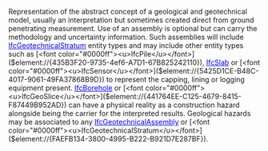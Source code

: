Representation of the abstract concept of a geological and geotechnical model, usually an interpretation but sometimes created direct from ground penetrating measurement.
Use of an assembly is optional but can carry the methodology and uncertainty information.
Such assemblies will include [<font color="#0000ff"><u>IfcGeotechnicalStratum</u></font>]($element://{FAEFB134-3800-4995-B222-B921D7E287BF}) entity types and may include other entity types such as [<font color="#0000ff"><u>IfcPile</u></font>]($element://{435B3F20-9735-4ef6-A7D1-67B825242110}), [<font color="#0000ff"><u>IfcSlab</u></font>]($element://{A03DCC94-8D42-490e-A479-98F082D080E6}) or [<font color="#0000ff"><u>IfcSensor</u></font>]($element://{5425D1CE-B48C-4017-9061-49FA37868B9D}) to represent the capping, lining or logging equipment present.
[<font color="#0000ff"><u>IfcBorehole</u></font>]($element://{3C670EC4-0027-4bd5-A2D2-BFF02387AB99}) or [<font color="#0000ff"><u>IfcGeoSlice</u></font>]($element://{441764EE-C125-4679-8415-F87449B952AD})  can have a physical reality as a construction hazard alongside being the carrier for the interpreted results. Geological hazards may be associated to any [<font color="#0000ff"><u>IfcGeotechnicalAssembly</u></font>]($element://{85B77FDE-67EA-40a4-ADA4-ADD4C95A7D3E}) or [<font color="#0000ff"><u>IfcGeotechnicalStratum</u></font>]($element://{FAEFB134-3800-4995-B222-B921D7E287BF}).
